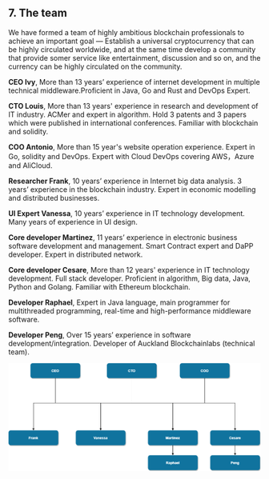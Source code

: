 ##  7. The team

We have formed a team of highly ambitious blockchain professionals to achieve an important goal — Establish a universal cryptocurrency that can be highly circulated worldwide, and at the same time develop a community that provide somer service like entertainment, discussion and so on, and the currency can be highly circulated on the community.

**CEO Ivy**, More than 13 years’ experience of internet development in multiple technical middleware.Proficient in Java, Go and Rust and DevOps Expert.

**CTO Louis**, More than 13 years' experience in research and development of IT industry. ACMer and expert in algorithm. Hold 3 patents and 3 papers which were published in international conferences. Familiar with blockchain and solidity.

**COO Antonio**, More than 15 year's website operation experience. Expert in Go, solidity and DevOps. Expert with Cloud DevOps covering AWS，Azure and AliCloud. 

**Researcher Frank**, 10 years’ experience in Internet big data analysis. 3 years’ experience in the blockchain industry. Expert in economic modelling and distributed businesses. 

**UI Expert Vanessa**, 10 years’ experience in IT technology development. Many years of experience in UI design. 

**Core developer Martinez**, 11 years’ experience in electronic business software development and management. Smart Contract expert and DaPP developer. Expert in distributed network. 

**Core developer Cesare**, More than 12 years' experience in IT technology development. Full stack developer. Proficient in algorithm, Big data, Java, Python and Golang. Familiar with Ethereum blockchain. 

**Developer Raphael**, Expert in Java language, main programmer for multithreaded programming, real-time and high-performance middleware software. 

**Developer Peng**, Over 15 years’ experience in software development/integration. Developer of Auckland Blockchainlabs (technical team). 

 ![avatar](./pic/team.png)